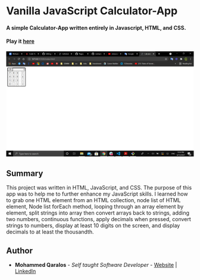 # Vanilla JavaScript Calculator-App 

#### A simple Calculator-App written entirely in Javascript, HTML, and CSS.

#### Play it [here](https://mohammedq91.github.io/Calculator-App/)

![](CalculatorPhoto.png)

## Summary
This project was written in HTML, JavaScript, and CSS. The purpose of this app was to help me to further enhance my JavaScript skills. I learned how to grab one HTML element from an HTML collection, node list of HTML element, Node list forEach method, looping through an array element by element, split strings into array then convert arrays back to strings, adding two numbers, continuous functions, apply decimals when pressed, convert strings to numbers, display at least 10 digits on the screen, and display decimals to at least the thousandth.



## Author

- **Mohammed Qaralos** - *Self taught Software Developer* - [Website]() | [LinkedIn](https://www.linkedin.com/in/mohammed-qaralos-27151010a/)

